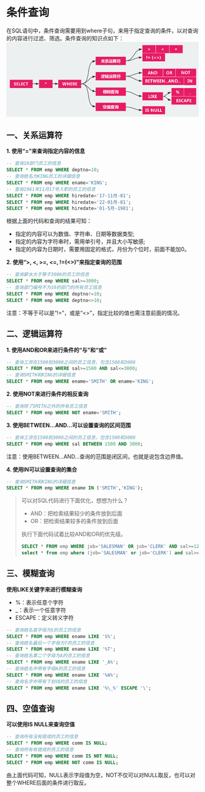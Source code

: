 # 条件查询

在SQL语句中，条件查询需要用到where子句，来用于指定查询的条件，以对查询的内容进行过滤、筛选。条件查询的知识点如下： ![0002](0002.png)

## 一、关系运算符

**1. 使用“=”来查询指定内容的信息**

```sql
-- 查询10部门员工的信息
SELECT * FROM emp WHERE deptno=10;
-- 查询姓名为KING员工的详细信息
SELECT * FROM emp WHERE ename='KING';
-- 查询1981年11月17号入职的员工的信息
SELECT * FROM emp WHERE hiredate='17-11月-81';
SELECT * FROM emp WHERE hiredate='22-01月-81';
SELECT * FROM emp WHERE hiredate='01-5月-1981';
```

根据上面的代码和查询的结果可知：

- 指定的内容可以为数值、字符串、日期等数据类型;
- 指定的内容为字符串时，需用单引号，并且大小写敏感;
- 指定的内容为日期时，需要用固定的格式，月份为个位时，前面不能加0。

**2. 使用“>, <, >=, <=, !=(<>)”来指定查询的范围**

```sql
-- 查询薪水大于等于3000的员工的信息
SELECT * FROM emp WHERE sal>=3000;
-- 查询部门编号不为10的部门的所有员工信息
SELECT * FROM emp WHERE deptno!=10;
SELECT * FROM emp WHERE deptno<>10;
```

注意：不等于可以是“!=”，或是“<>”，指定比较的值也需注意前面的情况。

## 二、逻辑运算符

**1. 使用AND和OR来进行条件的“与”和“或”**

```sql
-- 查询工资在1500到3000之间的员工信息，包含1500和3000
SELECT * FROM emp WHERE sal>=1500 AND sal<=3000;
-- 查询SMITH和KING的详细信息
SELECT * FROM emp WHERE ename='SMITH' OR ename='KING';
```

**2. 使用NOT来进行条件的相反查询**

```sql
-- 查询除了SMITH之外的所有员工信息
SELECT * FROM emp WHERE NOT ename='SMITH';
```

**3. 使用BETWEEN...AND...可以设置查询的区间范围**

```sql
-- 查询工资在1500到3000之间的员工信息，包含1500和3000
SELECT * FROM emp WHERE sal BETWEEN 1500 AND 3000;
```

注意：使用BETWEEN...AND...查询的范围是闭区间，也就是说包含边界值。

**4. 使用IN可以设置查询的集合**

```sql
-- 查询SMITH和KING的详细信息
SELECT * FROM emp WHERE ename IN ('SMITH','KING');
```

> 可以对SQL代码进行下面优化，想想为什么？
>
> - AND：把检索结果较少的条件放到后面
> - OR：把检索结果较多的条件放到后面
>
> 执行下面代码试着比较AND和OR的优先级。
>
> ```sql
> SELECT * FROM emp WHERE job='SALESMAN' OR job='CLERK' AND sal>=1280;
> select * from emp where (job='SALESMAN' or job='CLERK') and sal>=1280;
> ```

## 三、模糊查询

**使用LIKE关键字来进行模糊查询**

- %：表示任意个字符
- _：表示一个任意字符
- ESCAPE：定义转义字符

```sql
-- 查询姓名首字母为S的员工的信息
SELECT * FROM emp WHERE ename LIKE 'S%';
-- 查询姓名最后一个字母为T的员工的信息
SELECT * FROM emp WHERE ename LIKE '%T';
-- 查询姓名第二个字母为A的员工的信息
SELECT * FROM emp WHERE ename LIKE '_A%';
-- 查询姓名中带有字母A的员工的信息
SELECT * FROM emp WHERE ename LIKE '%A%';
-- 查询名字中带有下划线的员工的信息
SELECT * FROM emp WHERE ename LIKE '%\_%' ESCAPE '\';
```

## 四、空值查询

**可以使用IS NULL来查询空值**

```sql
-- 查询所有没有提成的员工的信息
SELECT * FROM emp WHERE comm IS NULL;
-- 查询所有有提成的员工的信息
SELECT * FROM emp WHERE comm IS NOT NULL;
SELECT * FROM emp WHERE NOT comm IS NULL;
```

由上面代码可知，NULL表示字段值为空，NOT不仅可以对NULL取反，也可以对整个WHERE后面的条件进行取反。